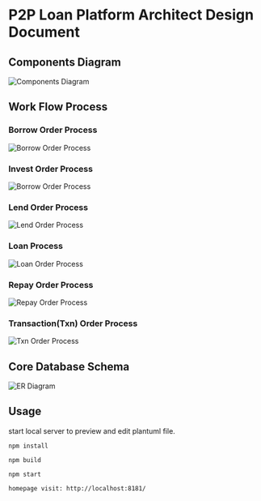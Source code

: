 # P2P Loan Platform Architect Design Document

## Components Diagram

![Components Diagram](/arch.uml.png)

## Work Flow Process

### Borrow Order Process

![Borrow Order Process](http://java.oriente.com.ph/activiti_image_server/proxy?name=BorrowOrderProcess.bpmn&src=http://dev.orienteexpress.com/BorrowOrderProcess.bpmn)

### Invest Order Process

![Borrow Order Process](http://java.oriente.com.ph/activiti_image_server/proxy?src=http://dev.orienteexpress.com/BorrowOrderProcess.bpmn)

### Lend Order Process

![Lend Order Process](http://java.oriente.com.ph/activiti_image_server/proxy?src=http://dev.orienteexpress.com/LendOrderProcess.bpmn)

### Loan Process

![Loan Order Process](http://java.oriente.com.ph/activiti_image_server/proxy?src=http://dev.orienteexpress.com/LoanProcess.bpmn)

### Repay Order Process

![Repay Order Process](http://java.oriente.com.ph/activiti_image_server/proxy?src=http://dev.orienteexpress.com/RepayOrderProcess.bpmn)

### Transaction(Txn) Order Process

![Txn Order Process](http://java.oriente.com.ph/activiti_image_server/proxy?src=http://dev.orienteexpress.com/TxnOrderProcess.bpmn)

## Core Database Schema

![ER Diagram](/db.uml.png)

## Usage

start local server to preview and edit plantuml file.

```
npm install

npm build

npm start

homepage visit: http://localhost:8181/
```